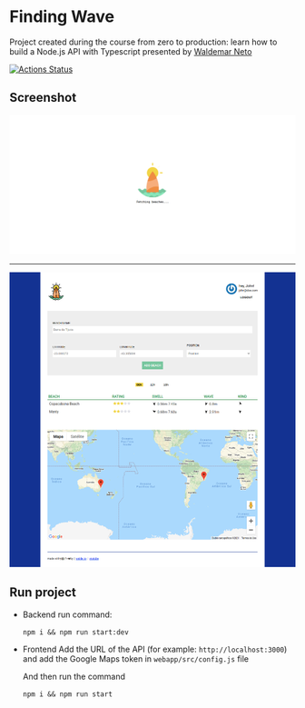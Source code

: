 # Finding Wave

Project created during the course from zero to production: learn how to build a Node.js API with Typescript presented by [Waldemar Neto](https://github.com/waldemarnt)

[![Actions Status](https://github.com/jardelgoncalves/finding-waves/workflows/Complete%20workflow/badge.svg)](https://github.com/jardelgoncalves/finding-waves/actions)

## Screenshot

<div align="center">
  <img src="./screenshot/01.png" />
  <hr />
  <img src="./screenshot/02.png" />
</div>

## Run project
- Backend
  run command:
  ```
  npm i && npm run start:dev
  ```

- Frontend
  Add the URL of the API (for example: `http://localhost:3000`) and add the Google Maps token in `webapp/src/config.js` file

  And then run the command
  ```
  npm i && npm run start
  ```
